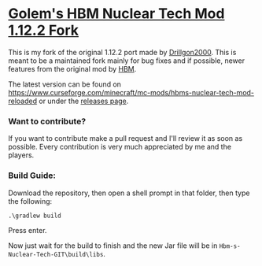# <u>**Golem's HBM Nuclear Tech Mod 1.12.2 Fork**</u>

This is my fork of the original 1.12.2 port made by [Drillgon2000](https://github.com/Drillgon200/Hbm-s-Nuclear-Tech-GIT). This is meant to be a maintained fork mainly for bug fixes and if possible, newer features from the original mod by [HBM](https://github.com/HbmMods/Hbm-s-Nuclear-Tech-GIT).

The latest version can be found on https://www.curseforge.com/minecraft/mc-mods/hbms-nuclear-tech-mod-reloaded or under the [releases page](https://github.com/TheOriginalGolem/Hbm-s-Nuclear-Tech-GIT/releases).

### **Want to contribute?**

If you want to contribute make a pull request and I'll review it as soon as possible.
Every contribution is very much appreciated by me and the players.

### **Build Guide:**

Download the repository, then open a shell prompt in that folder, then type the following:

`.\gradlew build`

Press enter.

Now just wait for the build to finish and the new Jar file will be in `Hbm-s-Nuclear-Tech-GIT\build\libs`.
